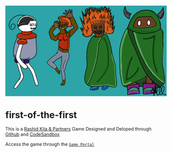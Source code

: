 <a href="https://github.com/rashid-k862/first-of-the-first"><img src="Untitled 22.png" /></a>

# first-of-the-first

This is a [Rashid Kila & Partners](https://rashid-kila-partners.business.site/?utm_source=gmb&utm_medium=referral) Game Designed and Deloped through
[Github](https://github.com/) and [CodeSandbox](https://codesandbox.io/signin?continue=/dashboard/home)

Access the game through the [`Game Portal`](https://clf38i.sse.codesandbox.io/)
